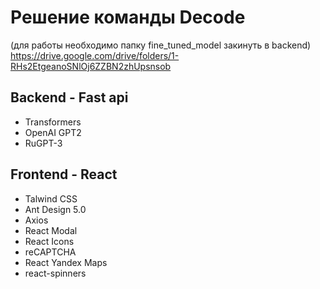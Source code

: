 # Решение команды Decode
(для работы необходимо папку fine_tuned_model закинуть в backend) https://drive.google.com/drive/folders/1-RHs2EtgeanoSNlOj6ZZBN2zhUpsnsob
## Backend - Fast api
- Transformers
- OpenAI GPT2 
- RuGPT-3
## Frontend - React
- Talwind CSS
- Ant Design 5.0
- Axios
- React Modal
- React Icons
- reCAPTCHA
- React Yandex Maps
- react-spinners